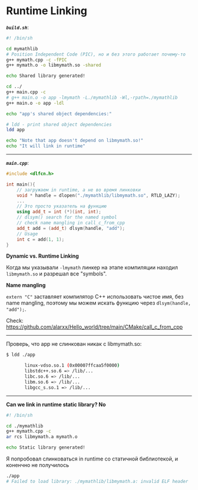 # Runtime Linking

**_`build.sh`_**:
```sh
#! /bin/sh

cd mymathlib
# Position Independent Code (PIC), но и без этого работает почему-то
g++ mymath.cpp -c -fPIC
g++ mymath.o -o libmymath.so -shared

echo Shared library generated!

cd ../
g++ main.cpp -c
# g++ main.o -o app -lmymath -L./mymathlib -Wl,-rpath=./mymathlib
g++ main.o -o app -ldl

echo "app's shared object dependencies:"

# ldd - print shared object dependencies
ldd app

echo "Note that app doesn't depend on libmymath.so!"
echo "It will link in runtime"

```

---

**_`main.cpp`_**:
```cpp
#include <dlfcn.h>

int main(){
	// загружаем in runtime, а не во время линковки
	void * handle = dlopen("./mymathlib/libmymath.so", RTLD_LAZY);
	...
	// Это просто указатель на функцию
	using add_t = int (*)(int, int);
	// dlsym() search for the named symbol
	// check name mangling in call_c_from_cpp
	add_t add = (add_t) dlsym(handle, "add");
	// Usage
	int c = add(1, 1);
}
```

**Dynamic vs. Runtime Linking**

Когда мы указывали `-lmymath` линкер на этапе компиляции находил `libmymath.so` и разрешал все "symbols".

**Name mangling**

`extern "C"` заставляет компилятор C++ использовать чистое имя, без name mangling, поэтому мы можем искать функцию через `dlsym(handle, "add");`.

Check: https://github.com/alarxx/Hello_world/tree/main/CMake/call_c_from_cpp

---

Проверь, что app не слинкован никак с libmymath.so:
```sh
$ ldd ./app

       linux-vdso.so.1 (0x00007ffcaa5f0000)
       libstdc++.so.6 => /lib/...
       libc.so.6 => /lib/...
       libm.so.6 => /lib/...
       libgcc_s.so.1 => /lib/...
```

---

**Can we link in runtime static library? No**

```sh
#! /bin/sh

cd ./mymathlib
g++ mymath.cpp -c
ar rcs libmymath.a mymath.o

echo Static library generated!
```

Я попробовал слинковаться in runtime со статичной библиотекой, и коненчно не получилось
```sh
./app
# Failed to load library: ./mymathlib/libmymath.a: invalid ELF header
```
